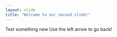 ```yaml
---
layout: slide
title: "Welcome to our second slide!"
---
```

Test something new
Use the left arrow to go back!
